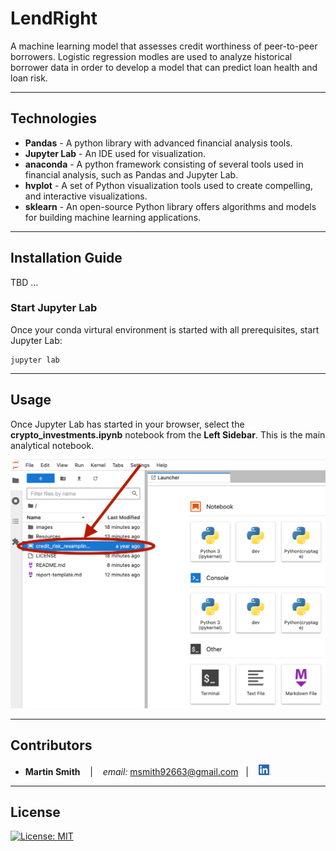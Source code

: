 # LendRight

A machine learning model that assesses credit worthiness of peer-to-peer borrowers. 
Logistic regression modles are used to analyze historical borrower data in order to develop a model that can predict loan health and loan risk.

---

## Technologies

* **Pandas**  - A python library with advanced financial analysis tools.
* **Jupyter Lab** - An IDE used for visualization.
* **anaconda** - A python framework consisting of several tools used in financial analysis, such as Pandas and Jupyter Lab.
* **hvplot** - A set of Python visualization tools used to create compelling, and interactive visualizations.  
* **sklearn** - An open-source Python library offers algorithms and models for building machine learning applications.

---

## Installation Guide

TBD ...

### Start Jupyter Lab
Once your conda virtural environment is started with all prerequisites, start Jupyter Lab:
```
jupyter lab
```

---

## Usage
Once Jupyter Lab has started in your browser, select the **crypto_investments.ipynb** notebook from the **Left Sidebar**.  This is the main analytical notebook.

![launch Notebook.ipynb](images/start_notebook.png)


---

## Contributors

*  **Martin Smith** <span>&nbsp;&nbsp;</span> |
<span>&nbsp;&nbsp;</span> *email:* msmith92663@gmail.com <span>&nbsp;&nbsp;</span>|
<span>&nbsp;&nbsp;</span> [<img src="images/LI-In-Bug.png" alt="in" width="20"/>](https://www.linkedin.com/in/smithmartinp/)


---

## License

[![License: MIT](https://img.shields.io/badge/License-MIT-yellow.svg)](LICENSE)